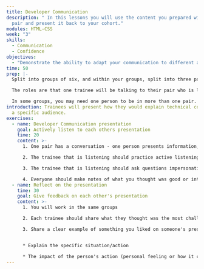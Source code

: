 ```yaml
---
title: Developer Communication
description: " In this lessons you will use the content you prepared with your
  pair and present it back to your cohort."
modules: HTML-CSS
week: "3"
skills:
  - Communication
  - Confidence
objectives:
  - "Demonstrate the ability to adapt your communication to different audiences "
time: 50
prep: |-
  Split into groups of six, and within your groups, split into three pairs of two people.

  The roles are that one trainee will be talking to their pair who is listening and responding, and the other trainees will be watching.

  In some groups, you may need one person to be in more than one pair.
introduction: Trainees will present how they would explain technical concepts to
  a specific audience.
exercises:
  - name: Developer Communication presentation
    goal: Actively listen to each others presentation
    time: 20
    content: >-
      1. One pair has a conversation - one person presents information, and the other listens to the information

      2. The trainee that is listening should practice active listening techniques

      3. The trainee that is listening should ask questions impersonating the audience that is being talked to (a 10 year old, a manager, a peer)

      4. Everyone should make notes of what you thought was good or interesting and what you think could be improved for the next exercise
  - name: Reflect on the presentation
    time: 30
    goal: Give feedback on each other's presentation
    content: >-
      1. You will work in the same groups

      2. Each trainee should share what they thought was the most challenging in this exercise *(while preparing or in class)*

      3. Share a clear example of something you liked on someone's presentation


      * Explain the specific situation/action

      * The impact of the person's action (personal feeling or how it could be interpreted)
---
```

